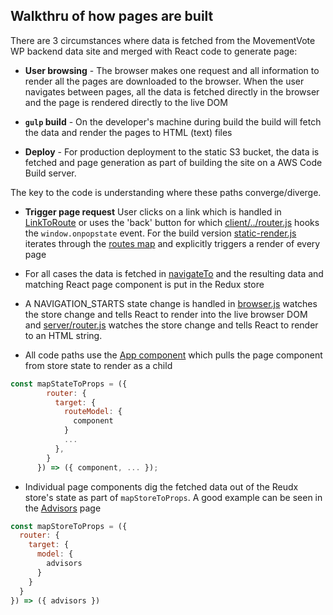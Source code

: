 ## Walkthru of how pages are built
There are 3 circumstances where data is fetched from the MovementVote WP backend data site and merged with React code to generate page:

- __User browsing__ - The browser makes one request and all information to render all the pages are downloaded to the browser. When the user navigates between pages, all the data is fetched directly in the browser and the page is rendered directly to the live DOM

- __`gulp` build__ - On the developer's machine during build the build will fetch the data and render the pages to HTML (text) files

- __Deploy__ - For production deployment to the static S3 bucket, the data is fetched and page generation as part of building the site on a AWS Code Build server.

The key to the code is understanding where these paths converge/diverge.

- __Trigger page request__
User clicks on a link which is handled in [LinkToRoute](./[src/client/services/LinkToRoute.js) or uses the 'back' button for which [client/../router.js](./src/client/services/router.js) hooks the `window.onpopstate` event. For the build version [static-render.js](./src/server/static-render.js) iterates through the [routes map](./src/shared/services/route-map.js) and explicitly triggers a render of every page

- For all cases the data is fetched in [navigateTo](./src/shared/store/actions/router.js#navigateTo) and the resulting data and matching React page component is put in the Redux store

- A NAVIGATION_STARTS state change is handled in [browser.js](./src/client/browser.js) watches the store change and tells React to render into the live browser DOM and [server/router.js](./src/server/router.js) watches the store change and tells React to render to an HTML string.

- All code paths use the [App component](./src/client/components/App.jsx) which pulls the page component from store state to render as a child 
````javascript
const mapStateToProps = ({ 
        router: { 
          target: {
            routeModel: {
              component
            }
            ...
          },
        } 
      }) => ({ component, ... });
````

- Individual page components dig the fetched data out of the Reudx store's state as part of `mapStoreToProps`. A good example can be seen in the [Advisors](./src/client/components/AdvisorPage.jsx) page
````javascript
const mapStoreToProps = ({
  router: {
    target: {
      model: {
        advisors
      }
    }
  }
}) => ({ advisors })
````


